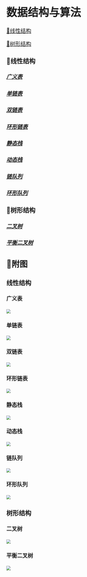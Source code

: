 # 数据结构与算法

[📛线性结构](#string)

[🎄树形结构](#tree)

### <h3 id="string">📛线性结构</h3>

##### [广义表](https://github.com/voxhugh/algorithm/blob/master/广义表/广义表.cpp)

##### [单链表](https://github.com/voxhugh/algorithm/blob/master/单链表/单链表.cpp)

##### [双链表](https://github.com/voxhugh/algorithm/blob/master/双链表/双链表.cpp)

##### [环形链表](https://github.com/voxhugh/algorithm/blob/master/环形链表/环形链表.cpp)

##### [静态栈](https://github.com/voxhugh/algorithm/blob/master/静态栈/静态栈.cpp)

##### [动态栈](https://github.com/voxhugh/algorithm/blob/master/动态栈/动态栈.cpp)

##### [链队列](https://github.com/voxhugh/algorithm/blob/master/链队列/链队列.cpp)

##### [环形队列](https://github.com/voxhugh/algorithm/blob/master/环形队列/环形队列.cpp)

### <h3 id="tree">🎄树形结构</h3>

##### [二叉树](https://github.com/voxhugh/algorithm/blob/master/二叉树/二叉树.cpp)

##### [平衡二叉树](https://github.com/voxhugh/algorithm/blob/master/平衡二叉树/平衡二叉树.cpp)

## 🪭附图

### 线性结构

#### 广义表

<img src="https://github.com/voxhugh/Utils/blob/main/Algo-stru_IMGs/广义表.png" style="zoom:70%;" />

#### 单链表

<img src="https://github.com/voxhugh/Utils/blob/main/Algo-stru_IMGs/2024423.png" style="zoom:70%;" />

#### 双链表

<img src="https://github.com/voxhugh/Utils/blob/main/Algo-stru_IMGs/2024424.png" style="zoom:70%;" />

#### 环形链表

<img src="https://github.com/voxhugh/Utils/blob/main/Algo-stru_IMGs/2024425.png" style="zoom:70%;" />

#### 静态栈

<img src="https://github.com/voxhugh/Utils/blob/main/Algo-stru_IMGs/2024426.png" style="zoom:70%;" />

#### 动态栈

<img src="https://github.com/voxhugh/Utils/blob/main/Algo-stru_IMGs/2024427.png" style="zoom:70%;" />

#### 链队列

<img src="https://github.com/voxhugh/Utils/blob/main/Algo-stru_IMGs/202442801.png" style="zoom:70%;" />

#### 环形队列

<img src="https://github.com/voxhugh/Utils/blob/main/Algo-stru_IMGs/202442802.png" style="zoom:70%;" />

### 树形结构

#### 二叉树

<img src="https://github.com/voxhugh/Utils/blob/main/Algo-stru_IMGs/2024429.png" style="zoom:70%;" />

#### 平衡二叉树

<img src="https://github.com/voxhugh/Utils/blob/main/Algo-stru_IMGs/202451.png" style="zoom:70%;" />
